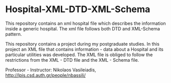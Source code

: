 # Hospital-XML-DTD-XML-Schema

This repository contains an xml hospital file which describes the information inside a generic hospital. The xml file follows both DTD and XML-Schema pattern.

This repository contains a project during my postgraduate studies. In this project an XML file that contains information - data about a Hospital and its particular utilities was developed. The XML file is obliged to follow the restrictions from the XML - DTD file and the XML - Schema file.

Professor - Instructor: Nikolaos Vasileiadis, http://lpis.csd.auth.gr/people/nbassili/
